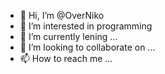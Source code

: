 - 👋 Hi, I’m @OverNiko
- 👀 I’m interested in programming
- 🌱 I’m currently lening ...
- 💞️ I’m looking to collaborate on ...
- 📫 How to reach me ...

<!---
OverNiko/OverNiko is a ✨ special ✨ repository because its `README.md` (this file) appears on your GitHub profile.
You can click the Preview link to take a look at your changes.
--->

